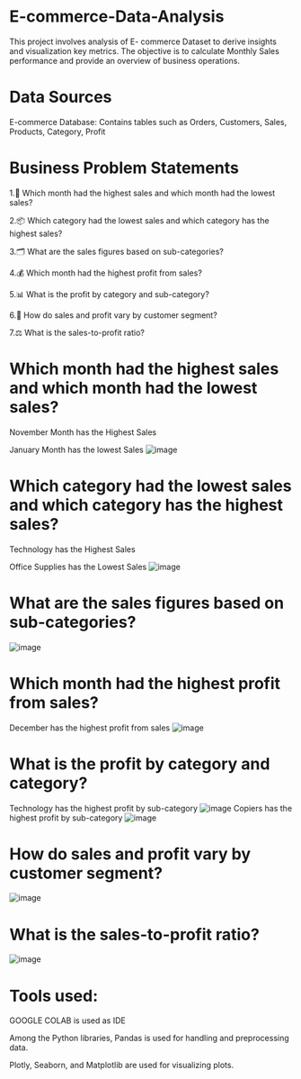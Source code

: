 # E-commerce-Data-Analysis
This project involves analysis of E- commerce Dataset to derive insights and visualization key metrics. The objective is to calculate Monthly Sales  performance and provide  an overview of business operations.

# Data Sources
E-commerce Database: Contains tables such as Orders, Customers,  Sales, Products, Category, Profit

# Business Problem Statements

1.📅 Which month had the highest sales and which month had the lowest sales?

2.📦 Which category had the lowest sales and which category has the highest sales?

3.🗂️ What are the sales figures based on sub-categories?

4.💰 Which month had the highest profit from sales?

5.📊 What is the profit by category and sub-category?

6.👥 How do sales and profit vary by customer segment?

7.⚖️ What is the sales-to-profit ratio?

# Which month had the highest sales and which month had the lowest sales?

November Month has the Highest Sales

January Month has the lowest Sales
![image](https://github.com/user-attachments/assets/d8207ed8-167e-4815-bd18-acf6be954616)

# Which category had the lowest sales and which category has the highest sales?
Technology has the  Highest Sales

Office Supplies has the  Lowest Sales
![image](https://github.com/user-attachments/assets/fa4252da-9f3b-430c-8984-c706328a0d11)

# What are the sales figures based on sub-categories?
![image](https://github.com/user-attachments/assets/2aecdae5-8713-4240-92e3-2a8b43190eaf)

# Which month had the highest profit from sales?

December has the highest profit from sales
![image](https://github.com/user-attachments/assets/8c60491d-788a-495f-b57e-63414c0c47d7)

# What is the profit by category and category?

Technology has the highest profit by sub-category
![image](https://github.com/user-attachments/assets/c56de80f-0fc1-4701-9111-f8d3dc52aaa5)
Copiers has the highest profit by sub-category
![image](https://github.com/user-attachments/assets/262abc96-9f5c-49ae-bd68-997e44f0af90)
# How do sales and profit vary by customer segment?
![image](https://github.com/user-attachments/assets/09ebc09f-1df0-4658-b9f0-739fd05bc564)
# What is the sales-to-profit ratio?
![image](https://github.com/user-attachments/assets/83042e89-6bf0-4d52-be54-aec15575b4e4)

# Tools used:

GOOGLE COLAB is used as IDE

Among the Python libraries, Pandas is used for handling and preprocessing data.

Plotly, Seaborn, and Matplotlib are used for visualizing plots.







